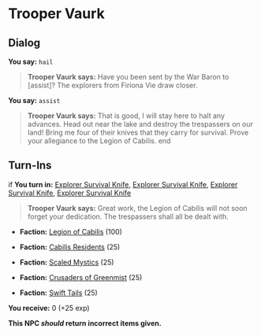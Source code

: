 # Trooper Vaurk
## Dialog

**You say:** `hail`



>**Trooper Vaurk says:** Have you been sent by the War Baron to [assist]? The explorers from Firiona Vie draw closer.

**You say:** `assist`



>**Trooper Vaurk says:** That is good, I will stay here to halt any advances. Head out near the lake and destroy the trespassers on our land! Bring me four of their knives that they carry for survival. Prove your allegiance to the Legion of Cabilis.
end

## Turn-Ins





if **You turn in:** [Explorer Survival Knife](/item/8004), [Explorer Survival Knife](/item/8004), [Explorer Survival Knife](/item/8004), [Explorer Survival Knife](/item/8004)


>**Trooper Vaurk says:** Great work, the Legion of Cabilis will not soon forget your dedication. The trespassers shall all be dealt with.


* __Faction:__ [Legion of Cabilis](/faction/441) (100)


* __Faction:__ [Cabilis Residents](/faction/440) (25)


* __Faction:__ [Scaled Mystics](/faction/445) (25)


* __Faction:__ [Crusaders of Greenmist](/faction/442) (25)


* __Faction:__ [Swift Tails](/faction/444) (25)


 **You receive:** 0 (+25 exp)

**This NPC *should* return incorrect items given.**
